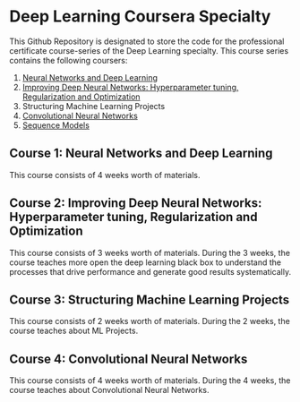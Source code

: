 # Deep Learning Coursera Specialty 

This Github Repository is designated to store the code for the professional certificate course-series of the Deep Learning specialty. This course series contains the following coursers:

1. [Neural Networks and Deep Learning](https://github.com/heejoon123/Deep_Learning_Coursera/tree/main/Course%201)
2. [Improving Deep Neural Networks: Hyperparameter tuning, Regularization and Optimization](https://github.com/heejoon123/Deep_Learning_Coursera/tree/main/Course%202)
3. Structuring Machine Learning Projects
4. [Convolutional Neural Networks](https://github.com/heejoon123/Deep_Learning_Coursera/tree/main/Course%204)
5. [Sequence Models](https://github.com/heejoon123/Deep_Learning_Coursera/tree/main/Course%205)

## Course 1: Neural Networks and Deep Learning

This course consists of 4 weeks worth of materials.

## Course 2: Improving Deep Neural Networks: Hyperparameter tuning, Regularization and Optimization

This course consists of 3 weeks worth of materials. During the 3 weeks, the course teaches more open the deep learning black box to understand the processes that drive performance and generate good results systematically. 

## Course 3: Structuring Machine Learning Projects

This course consists of 2 weeks worth of materials. During the 2 weeks, the course teaches about ML Projects. 

## Course 4: Convolutional Neural Networks

This course consists of 4 weeks worth of materials. During the 4 weeks, the course teaches about Convolutional Neural Networks. 
